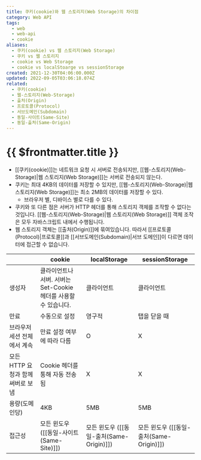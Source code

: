 ```yaml
---
title: 쿠키(cookie)와 웹 스토리지(Web Storage)의 차이점
category: Web API
tags:
  - web
  - web-api
  - cookie
aliases:
  - 쿠키(cookie) vs 웹 스토리지(Web Storage)
  - 쿠키 vs 웹 스토리지
  - cookie vs Web Storage
  - cookie vs localStoarge vs sessionStorage
created: 2021-12-30T04:06:00.000Z
updated: 2022-09-05T03:06:18.074Z
related:
  - 쿠키(cookie)
  - 웹-스토리지(Web-Storage)
  - 출처(Origin)
  - 프로토콜(Protocol)
  - 서브도메인(Subdomain)
  - 동일-사이트(Same-Site)
  - 동일-출처(Same-Origin)
---
```


# {{ $frontmatter.title }}

- [[쿠키(cookie)]]는 네트워크 요청 시 서버로 전송되지만, [[웹-스토리지(Web-Storage)|웹 스토리지(Web Storage)]]는 서버로 전송되지 않는다.
- 쿠키는 최대 4KB의 데이터를 저장할 수 있지만, [[웹-스토리지(Web-Storage)|웹 스토리지(Web Storage)]]는 최소 2MB의 데이터를 저장할 수 있다.
  - 브라우저 별, 디바이스 별로 다를 수 있다.
- 쿠키와 또 다른 점은 서버가 HTTP 헤더를 통해 스토리지 객체를 조작할 수 없다는 것입니다. [[웹-스토리지(Web-Storage)|웹 스토리지(Web Storage)]] 객체 조작은 모두 자바스크립트 내에서 수행됩니다.
- 웹 스토리지 객체는 [[출처(Origin)]]에 묶여있습니다. 따라서 [[프로토콜(Protocol)|프로토콜]]과 [[서브도메인(Subdomain)|서브 도메인]]이 다르면 데이터에 접근할 수 없습니다.

|                                   | cookie                                                          | localStorage                             | sessionStorage                           |
| --------------------------------- | --------------------------------------------------------------- | ---------------------------------------- | ---------------------------------------- |
| 생성자                            | 클라이언트나 서버. 서버는 Set-Cookie 헤더를 사용할 수 있습니다. | 클라이언트                               | 클라이언트                               |
| 만료                              | 수동으로 설정                                                   | 영구적                                   | 탭을 닫을 때                             |
| 브라우저 세션 전체에서 계속       | 만료 설정 여부에 따라 다름                                      | O                                        | X                                        |
| 모든 HTTP 요청과 함께 써버로 보냄 | Cookie 헤더를 통해 자동 전송 됨                                 | X                                        | X                                        |
| 용량(도메인당)                    | 4KB                                                             | 5MB                                      | 5MB                                      |
| 접근성                            | 모든 윈도우 ([[동일-사이트(Same-Site)]])                        | 모든 윈도우 ([[동일-출처(Same-Origin)]]) | 모든 윈도우 ([[동일-출처(Same-Origin)]]) |
